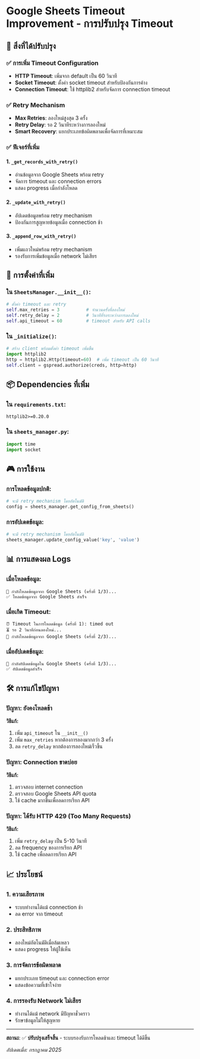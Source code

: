 # Google Sheets Timeout Improvement - การปรับปรุง Timeout

## 🎯 สิ่งที่ได้ปรับปรุง

### ✅ การเพิ่ม Timeout Configuration
- **HTTP Timeout**: เพิ่มจาก default เป็น 60 วินาที
- **Socket Timeout**: ตั้งค่า socket timeout สำหรับป้องกันการค้าง
- **Connection Timeout**: ใช้ httplib2 สำหรับจัดการ connection timeout

### ✅ Retry Mechanism
- **Max Retries**: ลองใหม่สูงสุด 3 ครั้ง
- **Retry Delay**: รอ 2 วินาทีระหว่างการลองใหม่
- **Smart Recovery**: แยกประเภทข้อผิดพลาดเพื่อจัดการที่เหมาะสม

### ✅ ฟีเจอร์ที่เพิ่ม

#### 1. `_get_records_with_retry()`
- อ่านข้อมูลจาก Google Sheets พร้อม retry
- จัดการ timeout และ connection errors
- แสดง progress เมื่อกำลังโหลด

#### 2. `_update_with_retry()`
- อัปเดตข้อมูลพร้อม retry mechanism
- ป้องกันการสูญหายข้อมูลเมื่อ connection ช้า

#### 3. `_append_row_with_retry()`
- เพิ่มแถวใหม่พร้อม retry mechanism
- รองรับการเพิ่มข้อมูลเมื่อ network ไม่เสียร

## 🔧 การตั้งค่าที่เพิ่ม

### ใน `SheetsManager.__init__()`:
```python
# ตั้งค่า timeout และ retry
self.max_retries = 3          # จำนวนครั้งที่ลองใหม่
self.retry_delay = 2          # วินาทีที่รอระหว่างการลองใหม่
self.api_timeout = 60         # timeout สำหรับ API calls
```

### ใน `_initialize()`:
```python
# สร้าง client พร้อมตั้งค่า timeout เพิ่มขึ้น
import httplib2
http = httplib2.Http(timeout=60)  # เพิ่ม timeout เป็น 60 วินาที
self.client = gspread.authorize(creds, http=http)
```

## 📦 Dependencies ที่เพิ่ม

### ใน `requirements.txt`:
```
httplib2>=0.20.0
```

### ใน `sheets_manager.py`:
```python
import time
import socket
```

## 🎮 การใช้งาน

### การโหลดข้อมูลปกติ:
```python
# จะมี retry mechanism โดยอัตโนมัติ
config = sheets_manager.get_config_from_sheets()
```

### การอัปเดตข้อมูล:
```python
# จะมี retry mechanism โดยอัตโนมัติ
sheets_manager.update_config_value('key', 'value')
```

## 📊 การแสดงผล Logs

### เมื่อโหลดข้อมูล:
```
🔄 กำลังโหลดข้อมูลจาก Google Sheets (ครั้งที่ 1/3)...
✅ โหลดข้อมูลจาก Google Sheets สำเร็จ
```

### เมื่อเกิด Timeout:
```
⏰ Timeout ในการโหลดข้อมูล (ครั้งที่ 1): timed out
⏳ รอ 2 วินาทีก่อนลองใหม่...
🔄 กำลังโหลดข้อมูลจาก Google Sheets (ครั้งที่ 2/3)...
```

### เมื่ออัปเดตข้อมูล:
```
🔄 กำลังอัปเดตข้อมูลใน Google Sheets (ครั้งที่ 1/3)...
✅ อัปเดตข้อมูลสำเร็จ
```

## 🛠️ การแก้ไขปัญหา

### ปัญหา: ยังคงโหลดช้า
**วิธีแก้:**
1. เพิ่ม `api_timeout` ใน `__init__()`
2. เพิ่ม `max_retries` หากต้องการลองมากกว่า 3 ครั้ง
3. ลด `retry_delay` หากต้องการลองใหม่เร็วขึ้น

### ปัญหา: Connection ขาดบ่อย
**วิธีแก้:**
1. ตรวจสอบ internet connection
2. ตรวจสอบ Google Sheets API quota
3. ใช้ cache มากขึ้นเพื่อลดการเรียก API

### ปัญหา: ได้รับ HTTP 429 (Too Many Requests)
**วิธีแก้:**
1. เพิ่ม `retry_delay` เป็น 5-10 วินาที
2. ลด frequency ของการเรียก API
3. ใช้ cache เพื่อลดการเรียก API

## 📈 ประโยชน์

### 1. **ความเสียรภาพ**
- ระบบทำงานได้แม้ connection ช้า
- ลด error จาก timeout

### 2. **ประสิทธิภาพ**
- ลองใหม่อัตโนมัติเมื่อล้มเหลว
- แสดง progress ให้ผู้ใช้เห็น

### 3. **การจัดการข้อผิดพลาด**
- แยกประเภท timeout และ connection error
- แสดงข้อความที่เข้าใจง่าย

### 4. **การรองรับ Network ไม่เสียร**
- ทำงานได้แม้ network มีปัญหาชั่วคราว
- รักษาข้อมูลไม่ให้สูญหาย

---

**สถานะ**: ✅ **ปรับปรุงเสร็จสิ้น** - ระบบรองรับการโหลดช้าและ timeout ได้ดีขึ้น

*อัปเดตเมื่อ: กรกฎาคม 2025*
